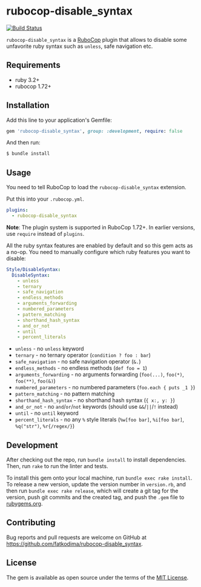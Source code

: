 # rubocop-disable_syntax

[![Build Status](https://github.com/fatkodima/rubocop-disable_syntax/actions/workflows/ci.yml/badge.svg?branch=master)](https://github.com/fatkodima/rubocop-disable_syntax/actions/workflows/ci.yml)

`rubocop-disable_syntax` is a [RuboCop](https://github.com/rubocop/rubocop) plugin that allows to disable some unfavorite ruby syntax such as `unless`, safe navigation etc.

## Requirements

- ruby 3.2+
- rubocop 1.72+

## Installation

Add this line to your application's Gemfile:

```ruby
gem 'rubocop-disable_syntax', group: :development, require: false
```

And then run:

```sh
$ bundle install
```

## Usage

You need to tell RuboCop to load the `rubocop-disable_syntax` extension.

Put this into your `.rubocop.yml`.

```yaml
plugins:
  - rubocop-disable_syntax
```

**Note**: The plugin system is supported in RuboCop 1.72+. In earlier versions, use `require` instead of `plugins`.

All the ruby syntax features are enabled by default and so this gem acts as a no-op. You need to manually configure
which ruby features you want to disable:

```yml
Style/DisableSyntax:
  DisableSyntax:
    - unless
    - ternary
    - safe_navigation
    - endless_methods
    - arguments_forwarding
    - numbered_parameters
    - pattern_matching
    - shorthand_hash_syntax
    - and_or_not
    - until
    - percent_literals
```

* `unless` - no `unless` keyword
* `ternary` - no ternary operator (`condition ? foo : bar`)
* `safe_navigation` - no safe navigation operator (`&.`)
* `endless_methods` - no endless methods (`def foo = 1`)
* `arguments_forwarding` - no arguments forwarding (`foo(...)`, `foo(*)`, `foo(**)`, `foo(&)`)
* `numbered_parameters` - no numbered parameters (`foo.each { puts _1 }`)
* `pattern_matching` - no pattern matching
* `shorthand_hash_syntax` - no shorthand hash syntax (`{ x:, y: }`)
* `and_or_not` - no `and`/`or`/`not` keywords (should use `&&`/`||`/`!` instead)
* `until` - no `until` keyword
* `percent_literals` - no any `%` style literals (`%w[foo bar]`, `%i[foo bar]`, `%q("str")`, `%r{/regex/}`)

## Development

After checking out the repo, run `bundle install` to install dependencies. Then, run `rake` to run the linter and tests.

To install this gem onto your local machine, run `bundle exec rake install`. To release a new version, update the version number in `version.rb`, and then run `bundle exec rake release`, which will create a git tag for the version, push git commits and the created tag, and push the `.gem` file to [rubygems.org](https://rubygems.org).

## Contributing

Bug reports and pull requests are welcome on GitHub at https://github.com/fatkodima/rubocop-disable_syntax.

## License

The gem is available as open source under the terms of the [MIT License](https://opensource.org/licenses/MIT).
